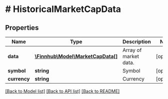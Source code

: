 # # HistoricalMarketCapData

## Properties

Name | Type | Description | Notes
------------ | ------------- | ------------- | -------------
**data** | [**\Finnhub\Model\MarketCapData[]**](MarketCapData.md) | Array of market data. | [optional]
**symbol** | **string** | Symbol | [optional]
**currency** | **string** | Currency | [optional]

[[Back to Model list]](../../README.md#models) [[Back to API list]](../../README.md#endpoints) [[Back to README]](../../README.md)
